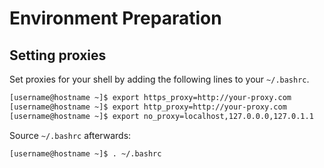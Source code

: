 # Environment Preparation

## Setting proxies

Set proxies for your  shell by adding the following lines to your `~/.bashrc`.

```bash
[username@hostname ~]$ export https_proxy=http://your-proxy.com
[username@hostname ~]$ export http_proxy=http://your-proxy.com
[username@hostname ~]$ export no_proxy=localhost,127.0.0.0,127.0.1.1
```

Source `~/.bashrc` afterwards:

```bash
[username@hostname ~]$ . ~/.bashrc
```
